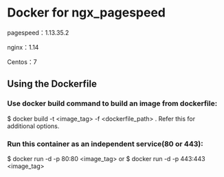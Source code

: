 # Docker for ngx_pagespeed
  pagespeed：1.13.35.2  

  nginx：1.14  

  Centos：7


## Using the Dockerfile

### Use docker build command to build an image from dockerfile:
  $ docker build -t <image_tag> -f <dockerfile_path> .
 Refer this for additional options.

### Run this container as an independent service(80 or 443):
  $ docker run -d -p 80:80 <image_tag>
    or
  $ docker run -d -p 443:443 <image_tag> 
